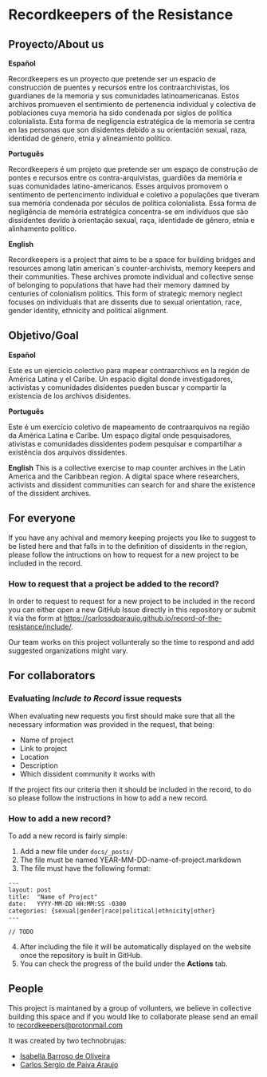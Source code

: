 # Recordkeepers of the Resistance

## Proyecto/About us

**Español** 

Recordkeepers es un proyecto que pretende ser un espacio de construcción de puentes y recursos entre los contraarchivistas, los guardianes de la memoria y sus comunidades latinoamericanas. Estos archivos promueven el sentimiento de pertenencia individual y colectiva de poblaciones cuya memoria ha sido condenada por siglos de política colonialista. Esta forma de negligencia estratégica de la memoria se centra en las personas que son disidentes debido a su orientación sexual, raza, identidad de género, etnia y alineamiento político.

**Português** 

Recordkeepers é um projeto que pretende ser um espaço de construção de pontes e recursos entre os contra-arquivistas, guardiões da memória e suas comunidades latino-americanos. Esses arquivos promovem o sentimento de pertencimento individual e coletivo a populações que tiveram sua memória condenada por séculos de política colonialista. Essa forma de negligência de memória estratégica concentra-se em indivíduos que são dissidentes devido à orientação sexual, raça, identidade de gênero, etnia e alinhamento político.

**English** 

Recordkeepers is a project that aims to be a space for building bridges and resources among latin american´s counter-archivists, memory keepers and their communities. These archives promote individual and collective sense of belonging to populations that have had their memory damned by centuries of colonialism politics. This form of strategic memory neglect focuses on individuals that are dissents due to sexual orientation, race, gender identity, ethnicity and political alignment.


## Objetivo/Goal

**Español** 

Este es un ejercicio colectivo para mapear contraarchivos en la región de América Latina y el Caribe. Un espacio digital donde investigadores, activistas y comunidades disidentes pueden buscar y compartir la existencia de los archivos disidentes.

**Português** 

Este é um exercício coletivo de mapeamento de contraarquivos na região da América Latina e Caribe. Um espaço digital onde pesquisadores, ativistas e comunidades dissidentes podem pesquisar e compartilhar a existência dos arquivos dissidentes.

**English** 
This is a collective exercise to map counter archives in the Latin America and the Caribbean region. A digital space where researchers, activists and dissident communities can search for and share the existence of the dissident archives.

## For everyone
If you have any achival and memory keeping projects you like to suggest to be listed here and that falls in to the definition of dissidents in the region, please follow the intructions on how to request for a new project to be included in the record.

### How to request that a project be added to the record?
In order to request to request for a new project to be included in the record you can either open a new GitHub Issue directly in this repository or submit it via the form at https://carlossdparaujo.github.io/record-of-the-resistance/include/.

Our team works on this project vollunteraly so the time to respond and add suggested organizations might vary.  

## For collaborators

### Evaluating *Include to Record* issue requests
When evaluating new requests you first should make sure that all the necessary information was provided in the request, that being:
* Name of project
* Link to project
* Location
* Description
* Which dissident community it works with

If the project fits our criteria then it should be included in the record, to do so please follow the instructions in how to add a new record.

### How to add a new record?
To add a new record is fairly simple:
1. Add a new file under `docs/_posts/`
2. The file must be named YEAR-MM-DD-name-of-project.markdown
3. The file must have the following format:
```
---
layout: post
title:  "Name of Project"
date:   YYYY-MM-DD HH:MM:SS -0300
categories: {sexual|gender|race|political|ethnicity|other}
---

// TODO

```
4. After including the file it will be automatically displayed on the website once the repository is built in GitHub.
5. You can check the progress of the build under the **Actions** tab.

## People
This project is maintaned by a group of vollunters, we believe in collective building this space and if you would like to collaborate please send an email to recordkeepers@protonmail.com 

It was created by two technobrujas:
* [Isabella Barroso de Oliveira](http://isabarroso.com/)
* [Carlos Sergio de Paiva Araujo](https://github.com/carlossdparaujo)
